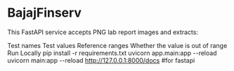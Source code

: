 # BajajFinserv

This FastAPI service accepts PNG lab report images and extracts:

Test names
Test values
Reference ranges
Whether the value is out of range
Run Locally
pip install -r requirements.txt
uvicorn app.main:app --reload
uvicorn main:app --reload
http://127.0.0.1:8000/docs #for fastapi 
